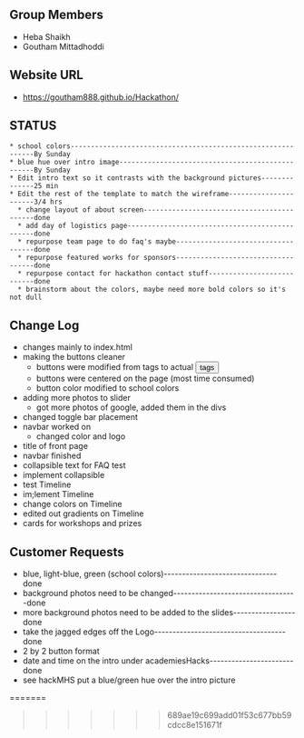 ## Group Members
  * Heba Shaikh
  * Goutham Mittadhoddi

## Website URL
  * https://goutham888.github.io/Hackathon/
  
## STATUS
  
    * school colors-------------------------------------------------------------By Sunday
    * blue hue over intro image-------------------------------------------------By Sunday
    * Edit intro text so it contrasts with the background pictures--------------25 min
    * Edit the rest of the template to match the wireframe----------------------3/4 hrs
      * change layout of about screen-------------------------------------------done
      * add day of logistics page-----------------------------------------------done
      * repurpose team page to do faq's maybe-----------------------------------done
      * repurpose featured works for sponsors-----------------------------------done
      * repurpose contact for hackathon contact stuff---------------------------done
      * brainstorm about the colors, maybe need more bold colors so it's not dull
## Change Log
  * changes mainly to index.html
  * making the buttons cleaner
    * buttons were modified from <a> tags to actual <button> tags
    * buttons were centered on the page (most time consumed)
    * button color modified to school colors
  * adding more photos to slider
    * got more photos of google, added them in the divs
  * changed toggle bar placement
  * navbar worked on
    * changed color and logo
  * title of front page
  * navbar finished
  * collapsible text for FAQ test
  * implement collapsible
  * test Timeline
  * im;lement Timeline
  * change colors on Timeline
  * edited out gradients on Timeline
  * cards for workshops and prizes


## Customer Requests
  * blue, light-blue, green (school colors)-------------------------------done
  * background photos need to be changed----------------------------------done
  * more background photos need to be added to the slides-----------------done
  * take the jagged edges off the Logo------------------------------------done
  * 2 by 2 button format
  * date and time on the intro under academiesHacks-----------------------done
  * see hackMHS put a blue/green hue over the intro picture





=======
>>>>>>> 689ae19c699add01f53c677bb59cdcc8e151671f
